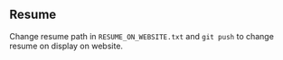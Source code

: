 ## Resume

Change resume path in `RESUME_ON_WEBSITE.txt` and `git push` to change resume on display on website.